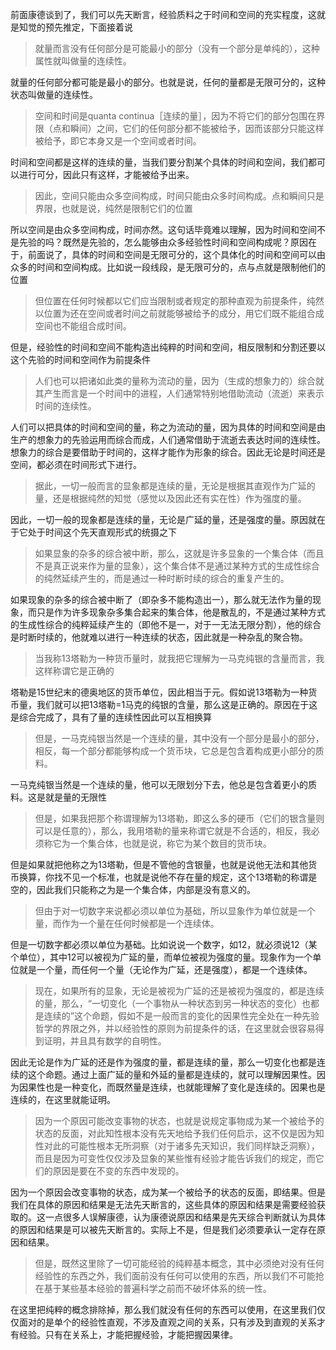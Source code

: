 <p data-pid="QaJ0X-3u">前面康德谈到了，我们可以先天断言，经验质料之于时间和空间的充实程度，这就是知觉的预先推定，下面接着说</p><blockquote data-pid="ee8OWVzt">就量而言没有任何部分是可能最小的部分（没有一个部分是单纯的），这种属性就叫做量的连续性。</blockquote><p data-pid="mwJ7x-Kl">就量的任何部分都可能是最小的部分。也就是说，任何的量都是无限可分的，这种状态叫做量的连续性。</p><blockquote data-pid="kFHDPFeP">空间和时间是quanta continua［连续的量］，因为不将它们的部分包围在界限（点和瞬间）之间，它们的任何部分都不能被给予，因而该部分只能这样被给予，即它本身又是一个空间或者时间。</blockquote><p data-pid="KMmOJXc3">时间和空间都是这样的连续的量，当我们要分割某个具体的时间和空间，我们都可以进行可分，因此只有这样，才能被给予出来。</p><blockquote data-pid="UtAYixYx">因此，空间只能由众多空间构成，时间只能由众多时间构成。点和瞬间只是界限，也就是说，纯然是限制它们的位置</blockquote><p data-pid="hSrWdawi">所以空间是由众多空间构成，时间亦然。这句话毕竟难以理解，因为时间和空间不是先验的吗？既然是先验的，怎么能够由众多经验性时间和空间构成呢？原因在于，前面说了，具体的时间和空间是无限可分的，这个具体化的时间和空间可以由众多的时间和空间构成。比如说一段线段，是无限可分的，点与点就是限制他们的位置</p><blockquote data-pid="YTUvPKCU">但位置在任何时候都以它们应当限制或者规定的那种直观为前提条件，纯然以位置为还在空间或者时间之前就能够被给予的成分，用它们既不能组合成空间也不能组合成时间。</blockquote><p data-pid="6zcMPEYi">但是，经验性的时间和空间不能构造出纯粹的时间和空间，相反限制和分割还要以这个先验的时间和空间作为前提条件</p><blockquote data-pid="Gmcla6lJ">人们也可以把诸如此类的量称为流动的量，因为（生成的想象力的）综合就其产生而言是一个时间中的进程，人们通常特别地借助流动（流逝）来表示时间的连续性。</blockquote><p data-pid="hpUxFIey">人们可以把具体的时间和空间的量，称之为流动的量，因为具体的时间和空间是由生产的想象力的先验运用而综合而成，人们通常借助于流逝去表达时间的连续性。想象力的综合是要借助于时间的，这样才能作为形象的综合。因此无论是时间还是空间，都必须在时间形式下进行。</p><blockquote data-pid="TkleNGzC">据此，一切一般而言的显象都是连续的量，无论是根据其直观作为广延的量，还是根据纯然的知觉（感觉以及因此还有实在性）作为强度的量。</blockquote><p data-pid="SpkyDdlV">因此，一切一般的现象都是连续的量，无论是广延的量，还是强度的量。原因就在于它处于时间这个先天直观形式的统摄之下</p><blockquote data-pid="tK2hcndE">如果显象的杂多的综合被中断，那么，这就是许多显象的一个集合体（而且不是真正说来作为量的显象），这个集合体不是通过某种方式的生成性综合的纯然延续产生的，而是通过一种时断时续的综合的重复产生的。</blockquote><p data-pid="EyR-0LcC">如果现象的杂多的综合被中断了（即杂多不能构造出一），那么就无法作为量的现象，而只是作为许多现象杂多集合起来的集合体，他是散乱的，不是通过某种方式的生成性综合的纯粹延续产生的（即他不是一，对于一无法无限分割），他的综合是时断时续的，他就难以进行一种连续的状态，因此就是一种杂乱的聚合物。</p><blockquote data-pid="hszcBtYc">当我称13塔勒为一种货币量时，就我把它理解为一马克纯银的含量而言，我这样称谓它是正确的</blockquote><p data-pid="f_IMgnks">塔勒是15世纪末的德奥地区的货币单位，因此相当于元。假如说13塔勒为一种货币量，我们就可以把13塔勒=1马克的纯银的含量，那么这是正确的。原因在于这是综合完成了，具有了量的连续性因此可以互相换算</p><blockquote data-pid="pmXJHYRF">但是，一马克纯银当然是一个连续的量，其中没有一个部分是最小的部分，相反，每一个部分都能够构成一个货币块，它总是包含着构成更小部分的质料。</blockquote><p data-pid="Kf9fM69S">一马克纯银当然是一个连续的量，他可以无限划分下去，他总是包含着更小的质料。这是就是量的无限性</p><blockquote data-pid="bx-KX590">但是，如果我把那个称谓理解为13塔勒，即这么多的硬币（它们的银含量则可以是任意的），那么，我用塔勒的量来称谓它就是不合适的，相反，我必须称它为一个集合体，也就是说，称它为某个数目的货币块。</blockquote><p data-pid="6yWNPyXI">但是如果就把他称之为13塔勒，但是不管他的含银量，也就是说他无法和其他货币换算，你找不见一个标准，也就是说他不存在量的规定，这个13塔勒的称谓是空的，因此我们只能称之为是一个集合体，内部是没有意义的。</p><blockquote data-pid="ZQ3UtYGC">但由于对一切数字来说都必须以单位为基础，所以显象作为单位就是一个量，而作为一个量在任何时候都是一个连续体。</blockquote><p data-pid="5pZxHKhi">但是一切数字都必须以单位为基础。比如说说一个数字，如12，就必须说12（某个单位），其中12可以被视为广延的量，而单位被视为强度的量。现象作为一个单位就是一个量，而任何一个量（无论作为广延，还是强度），都是一个连续体。</p><blockquote data-pid="00TMnAoq">现在，如果所有的显象，无论是被视为广延的还是被视为强度的，都是连续的量，那么，“一切变化（一个事物从一种状态到另一种状态的变化）也都是连续的”这个命题，假如不是一般而言的变化的因果性完全处在一种先验哲学的界限之外，并以经验性的原则为前提条件的话，在这里就会很容易得到证明，并且具有数学的自明性。</blockquote><p data-pid="hgyl4QvE">因此无论是作为广延的还是作为强度的量，都是连续的量，那么一切变化也都是连续的这个命题。通过上面广延的量和外延的量都是连续的，就可以理解因果性。因为因果性也是一种变化，而既然量是连续，也就能理解了变化是连续的。因果也是连续的，在这里就能证明。</p><blockquote data-pid="lkI8SaIS">因为一个原因可能改变事物的状态，也就是说规定事物成为某一个被给予的状态的反面，对此知性根本没有先天地给予我们任何启示，这不仅是因为知性对此的可能性根本无所洞察（对于诸多先天知识，我们同样缺乏洞察），而且是因为可变性仅仅涉及显象的某些惟有经验才能告诉我们的规定，而它们的原因是要在不变的东西中发现的。</blockquote><p data-pid="Sqna-8cI">因为一个原因会改变事物的状态，成为某一个被给予的状态的反面，即结果。但是我们在具体的原因和结果是无法先天断言的，这些具体的原因和结果是需要经验获取的。这一点很多人误解康德，认为康德说原因和结果是先天综合判断就认为具体的原因和结果是可以被先天断言的。实际上不是，但是我们必须要承认一定存在原因和结果。</p><blockquote data-pid="w4UJhYT_">但是，既然这里除了一切可能经验的纯粹基本概念，其中必须绝对没有任何经验性的东西之外，我们面前没有任何可以使用的东西，所以我们不可能抢在基于某些基本经验的普遍科学之前而不破坏体系的统一性。</blockquote><p data-pid="wpcpAwxl">在这里把纯粹的概念排除掉，那么我们就没有任何的东西可以使用，在这里我们仅仅面对的是单个的经验性直观，不涉及直观之间的关系，只有涉及到直观的关系才有经验。只有在关系上，才能把握经验，才能把握因果律。</p><p></p>